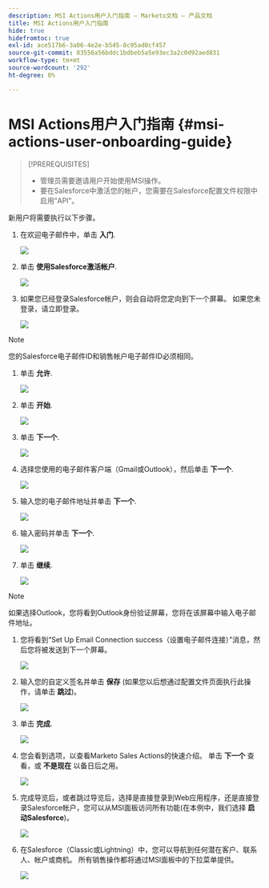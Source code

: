 ```yaml
---
description: MSI Actions用户入门指南 — Marketo文档 — 产品文档
title: MSI Actions用户入门指南
hide: true
hidefromtoc: true
exl-id: ace517b6-3a06-4e2e-b545-8c95ad0cf457
source-git-commit: 83556a56bddc1bdbeb5a5e93ec3a2c0d92aed831
workflow-type: tm+mt
source-wordcount: '292'
ht-degree: 0%

---
```


# MSI Actions用户入门指南 {#msi-actions-user-onboarding-guide}

>[!PREREQUISITES]
>
>* 管理员需要邀请用户开始使用MSI操作。
>* 要在Salesforce中激活您的帐户，您需要在Salesforce配置文件权限中启用“API”。


新用户将需要执行以下步骤。

1. 在欢迎电子邮件中，单击 **入门**.

   ![](assets/msi-actions-user-onboarding-guide-1.png)

1. 单击 **使用Salesforce激活帐户**.

   ![](assets/msi-actions-user-onboarding-guide-2.png)

1. 如果您已经登录Salesforce帐户，则会自动将您定向到下一个屏幕。 如果您未登录，请立即登录。

   ![](assets/msi-actions-user-onboarding-guide-3.png)

>[!NOTE]
>
>您的Salesforce电子邮件ID和销售帐户电子邮件ID必须相同。

1. 单击 **允许**.

   ![](assets/msi-actions-user-onboarding-guide-4.png)

1. 单击 **开始**.

   ![](assets/msi-actions-user-onboarding-guide-5.png)

1. 单击 **下一个**.

   ![](assets/msi-actions-user-onboarding-guide-6.png)

1. 选择您使用的电子邮件客户端（Gmail或Outlook），然后单击 **下一个**.

   ![](assets/msi-actions-user-onboarding-guide-7.png)

1. 输入您的电子邮件地址并单击 **下一个**.

   ![](assets/msi-actions-user-onboarding-guide-8.png)

1. 输入密码并单击 **下一个**.

   ![](assets/msi-actions-user-onboarding-guide-9.png)

1. 单击 **继续**.

   ![](assets/msi-actions-user-onboarding-guide-10.png)

>[!NOTE]
>
>如果选择Outlook，您将看到Outlook身份验证屏幕，您将在该屏幕中输入电子邮件地址。

1. 您将看到“Set Up Email Connection success（设置电子邮件连接）”消息，然后您将被发送到下一个屏幕。

   ![](assets/msi-actions-user-onboarding-guide-11.png)

1. 输入您的自定义签名并单击 **保存** (如果您以后想通过配置文件页面执行此操作，请单击 **跳过**)。

   ![](assets/msi-actions-user-onboarding-guide-12.png)

1. 单击 **完成**.

   ![](assets/msi-actions-user-onboarding-guide-13.png)

1. 您会看到选项，以查看Marketo Sales Actions的快速介绍。 单击 **下一个** 查看，或 **不是现在** 以备日后之用。

   ![](assets/msi-actions-user-onboarding-guide-14.png)

1. 完成导览后，或者跳过导览后，选择是直接登录到Web应用程序，还是直接登录Salesforce帐户，您可以从MSI面板访问所有功能(在本例中，我们选择 **启动Salesforce**)。

   ![](assets/msi-actions-user-onboarding-guide-15.png)

1. 在Salesforce（Classic或Lightning）中，您可以导航到任何潜在客户、联系人、帐户或商机。 所有销售操作都将通过MSI面板中的下拉菜单提供。

   ![](assets/msi-actions-user-onboarding-guide-16.png)
